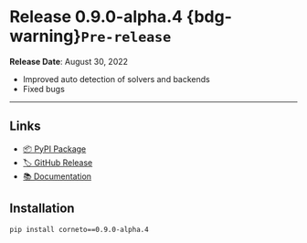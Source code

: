 # Release 0.9.0-alpha.4 {bdg-warning}`Pre-release`

**Release Date**: August 30, 2022

- Improved auto detection of solvers and backends
- Fixed bugs

---

## Links

- [📦 PyPI Package](https://pypi.org/project/corneto/0.9.0-alpha.4/)
- [🏷️ GitHub Release](https://github.com/saezlab/corneto/releases/tag/0.9.0-alpha.4)
- [📚 Documentation](https://saezlab.github.io/corneto/)

## Installation

```bash
pip install corneto==0.9.0-alpha.4
```

